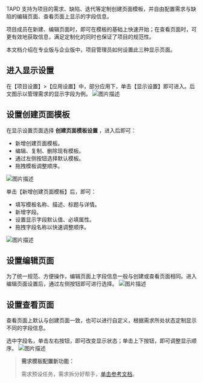TAPD 支持为项目的需求、缺陷、迭代等定制创建页面模板，并自由配置需求与缺陷的编辑页面、查看页面上显示的字段信息。

项目成员在新建、编辑页面时，即可在模板的基础上快速开始；在查看页面时，可更有效地获取信息，满足定制化的同时也保证了项目的规范性。

本文档介绍在专业版与企业版中，项目管理员如何设置此三种显示页面。

 

## 进入显示设置

在【项目设置】>【应用设置】中，部分应用下，单击【显示设置】即可进入。后文图示以管理需求的显示字段为例。
![图片描述](https://main.qcloudimg.com/raw/be083f9db2c255eedb6fd02e8400a526.png)

 

## 设置创建页面模板

在显示设置页面选择 **创建页面模板设置** ，进入后即可：
- 新增创建页面模板。
- 编辑、复制、删除现有模板。
- 通过左侧按钮选择默认模板。
- 拖拽模板调整顺序。

![图片描述](https://main.qcloudimg.com/raw/614863c4a92bc4d0956ee4465a419df2.png)

单击【新增创建页面模板】后，即可：
- 填写模板名称、描述、标题与详情。
- 新增字段。
- 设置显示字段默认值、必填属性。
- 拖拽字段名称以快速调整顺序。

![图片描述](https://main.qcloudimg.com/raw/b5d8513edbfd47089d3fce963f53010b.png)

 

## 设置编辑页面

为了统一规范、方便操作，编辑页面上字段信息一般与创建或查看页面相同。进入编辑页面设置后，通过左侧按钮即可进行选择。
![图片描述](https://main.qcloudimg.com/raw/0b6e07df2a7f95661cb7ebb5d2e36a81.png)

 

## 设置查看页面

查看页面上默认与创建页面一致，也可以进行自定义，根据需求所处状态定制显示不同的字段信息。

选中字段名，单击左右按钮，即可改变显示状态；单击上下按钮，即可调整显示顺序。
![图片描述](https://main.qcloudimg.com/raw/2d497b4942cf25d6fd33ab7f71cbb574.png)

> **需求模板配置新功能：**
>
> 需求预设任务，需求拆分好帮手，[单击参考文档](https://www.tapd.cn/forum/view/86206)。
